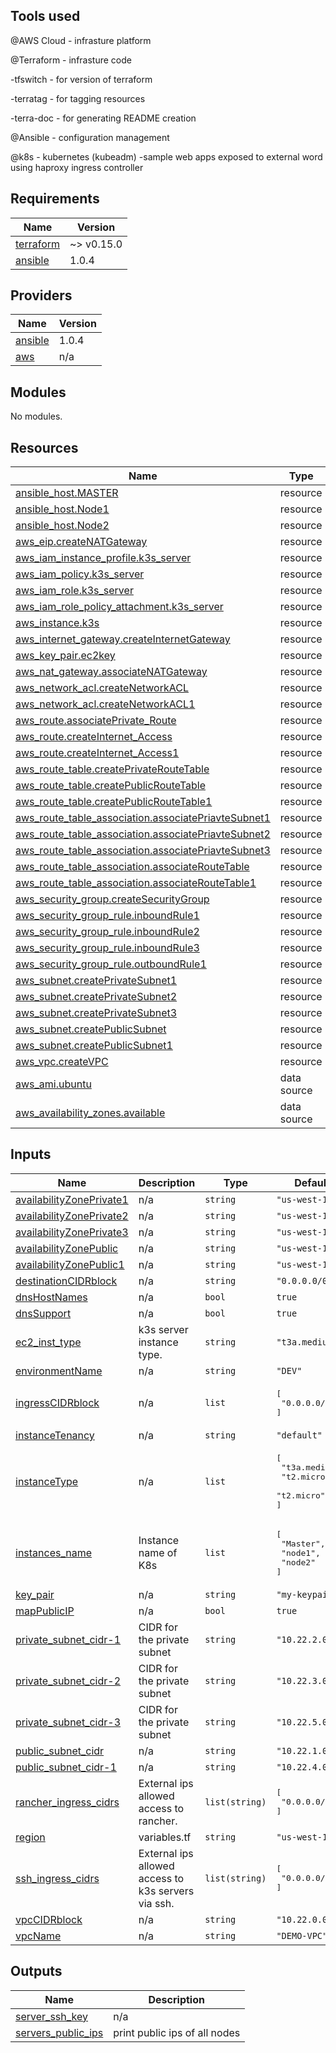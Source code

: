 
Tools used 
--------------------------
@AWS Cloud - infrasture platform

@Terraform - infrasture code

 -tfswitch - for version of terraform
 
 -terratag - for tagging resources
 
 -terra-doc - for generating README creation
 
@Ansible - configuration management 

@k8s - kubernetes (kubeadm)
  -sample web apps exposed to external word using haproxy ingress controller


## Requirements

| Name | Version |
|------|---------|
| <a name="requirement_terraform"></a> [terraform](#requirement\_terraform) | ~> v0.15.0 |
| <a name="requirement_ansible"></a> [ansible](#requirement\_ansible) | 1.0.4 |

## Providers

| Name | Version |
|------|---------|
| <a name="provider_ansible"></a> [ansible](#provider\_ansible) | 1.0.4 |
| <a name="provider_aws"></a> [aws](#provider\_aws) | n/a |

## Modules

No modules.

## Resources

| Name | Type |
|------|------|
| [ansible_host.MASTER](https://registry.terraform.io/providers/nbering/ansible/1.0.4/docs/resources/host) | resource |
| [ansible_host.Node1](https://registry.terraform.io/providers/nbering/ansible/1.0.4/docs/resources/host) | resource |
| [ansible_host.Node2](https://registry.terraform.io/providers/nbering/ansible/1.0.4/docs/resources/host) | resource |
| [aws_eip.createNATGateway](https://registry.terraform.io/providers/hashicorp/aws/latest/docs/resources/eip) | resource |
| [aws_iam_instance_profile.k3s_server](https://registry.terraform.io/providers/hashicorp/aws/latest/docs/resources/iam_instance_profile) | resource |
| [aws_iam_policy.k3s_server](https://registry.terraform.io/providers/hashicorp/aws/latest/docs/resources/iam_policy) | resource |
| [aws_iam_role.k3s_server](https://registry.terraform.io/providers/hashicorp/aws/latest/docs/resources/iam_role) | resource |
| [aws_iam_role_policy_attachment.k3s_server](https://registry.terraform.io/providers/hashicorp/aws/latest/docs/resources/iam_role_policy_attachment) | resource |
| [aws_instance.k3s](https://registry.terraform.io/providers/hashicorp/aws/latest/docs/resources/instance) | resource |
| [aws_internet_gateway.createInternetGateway](https://registry.terraform.io/providers/hashicorp/aws/latest/docs/resources/internet_gateway) | resource |
| [aws_key_pair.ec2key](https://registry.terraform.io/providers/hashicorp/aws/latest/docs/resources/key_pair) | resource |
| [aws_nat_gateway.associateNATGateway](https://registry.terraform.io/providers/hashicorp/aws/latest/docs/resources/nat_gateway) | resource |
| [aws_network_acl.createNetworkACL](https://registry.terraform.io/providers/hashicorp/aws/latest/docs/resources/network_acl) | resource |
| [aws_network_acl.createNetworkACL1](https://registry.terraform.io/providers/hashicorp/aws/latest/docs/resources/network_acl) | resource |
| [aws_route.associatePrivate_Route](https://registry.terraform.io/providers/hashicorp/aws/latest/docs/resources/route) | resource |
| [aws_route.createInternet_Access](https://registry.terraform.io/providers/hashicorp/aws/latest/docs/resources/route) | resource |
| [aws_route.createInternet_Access1](https://registry.terraform.io/providers/hashicorp/aws/latest/docs/resources/route) | resource |
| [aws_route_table.createPrivateRouteTable](https://registry.terraform.io/providers/hashicorp/aws/latest/docs/resources/route_table) | resource |
| [aws_route_table.createPublicRouteTable](https://registry.terraform.io/providers/hashicorp/aws/latest/docs/resources/route_table) | resource |
| [aws_route_table.createPublicRouteTable1](https://registry.terraform.io/providers/hashicorp/aws/latest/docs/resources/route_table) | resource |
| [aws_route_table_association.associatePriavteSubnet1](https://registry.terraform.io/providers/hashicorp/aws/latest/docs/resources/route_table_association) | resource |
| [aws_route_table_association.associatePriavteSubnet2](https://registry.terraform.io/providers/hashicorp/aws/latest/docs/resources/route_table_association) | resource |
| [aws_route_table_association.associatePriavteSubnet3](https://registry.terraform.io/providers/hashicorp/aws/latest/docs/resources/route_table_association) | resource |
| [aws_route_table_association.associateRouteTable](https://registry.terraform.io/providers/hashicorp/aws/latest/docs/resources/route_table_association) | resource |
| [aws_route_table_association.associateRouteTable1](https://registry.terraform.io/providers/hashicorp/aws/latest/docs/resources/route_table_association) | resource |
| [aws_security_group.createSecurityGroup](https://registry.terraform.io/providers/hashicorp/aws/latest/docs/resources/security_group) | resource |
| [aws_security_group_rule.inboundRule1](https://registry.terraform.io/providers/hashicorp/aws/latest/docs/resources/security_group_rule) | resource |
| [aws_security_group_rule.inboundRule2](https://registry.terraform.io/providers/hashicorp/aws/latest/docs/resources/security_group_rule) | resource |
| [aws_security_group_rule.inboundRule3](https://registry.terraform.io/providers/hashicorp/aws/latest/docs/resources/security_group_rule) | resource |
| [aws_security_group_rule.outboundRule1](https://registry.terraform.io/providers/hashicorp/aws/latest/docs/resources/security_group_rule) | resource |
| [aws_subnet.createPrivateSubnet1](https://registry.terraform.io/providers/hashicorp/aws/latest/docs/resources/subnet) | resource |
| [aws_subnet.createPrivateSubnet2](https://registry.terraform.io/providers/hashicorp/aws/latest/docs/resources/subnet) | resource |
| [aws_subnet.createPrivateSubnet3](https://registry.terraform.io/providers/hashicorp/aws/latest/docs/resources/subnet) | resource |
| [aws_subnet.createPublicSubnet](https://registry.terraform.io/providers/hashicorp/aws/latest/docs/resources/subnet) | resource |
| [aws_subnet.createPublicSubnet1](https://registry.terraform.io/providers/hashicorp/aws/latest/docs/resources/subnet) | resource |
| [aws_vpc.createVPC](https://registry.terraform.io/providers/hashicorp/aws/latest/docs/resources/vpc) | resource |
| [aws_ami.ubuntu](https://registry.terraform.io/providers/hashicorp/aws/latest/docs/data-sources/ami) | data source |
| [aws_availability_zones.available](https://registry.terraform.io/providers/hashicorp/aws/latest/docs/data-sources/availability_zones) | data source |

## Inputs

| Name | Description | Type | Default | Required |
|------|-------------|------|---------|:--------:|
| <a name="input_availabilityZonePrivate1"></a> [availabilityZonePrivate1](#input\_availabilityZonePrivate1) | n/a | `string` | `"us-west-1a"` | no |
| <a name="input_availabilityZonePrivate2"></a> [availabilityZonePrivate2](#input\_availabilityZonePrivate2) | n/a | `string` | `"us-west-1a"` | no |
| <a name="input_availabilityZonePrivate3"></a> [availabilityZonePrivate3](#input\_availabilityZonePrivate3) | n/a | `string` | `"us-west-1b"` | no |
| <a name="input_availabilityZonePublic"></a> [availabilityZonePublic](#input\_availabilityZonePublic) | n/a | `string` | `"us-west-1b"` | no |
| <a name="input_availabilityZonePublic1"></a> [availabilityZonePublic1](#input\_availabilityZonePublic1) | n/a | `string` | `"us-west-1a"` | no |
| <a name="input_destinationCIDRblock"></a> [destinationCIDRblock](#input\_destinationCIDRblock) | n/a | `string` | `"0.0.0.0/0"` | no |
| <a name="input_dnsHostNames"></a> [dnsHostNames](#input\_dnsHostNames) | n/a | `bool` | `true` | no |
| <a name="input_dnsSupport"></a> [dnsSupport](#input\_dnsSupport) | n/a | `bool` | `true` | no |
| <a name="input_ec2_inst_type"></a> [ec2\_inst\_type](#input\_ec2\_inst\_type) | k3s server instance type. | `string` | `"t3a.medium"` | no |
| <a name="input_environmentName"></a> [environmentName](#input\_environmentName) | n/a | `string` | `"DEV"` | no |
| <a name="input_ingressCIDRblock"></a> [ingressCIDRblock](#input\_ingressCIDRblock) | n/a | `list` | <pre>[<br>  "0.0.0.0/0"<br>]</pre> | no |
| <a name="input_instanceTenancy"></a> [instanceTenancy](#input\_instanceTenancy) | n/a | `string` | `"default"` | no |
| <a name="input_instanceType"></a> [instanceType](#input\_instanceType) | n/a | `list` | <pre>[<br>  "t3a.medium",<br>  "t2.micro",<br>  "t2.micro"<br>]</pre> | no |
| <a name="input_instances_name"></a> [instances\_name](#input\_instances\_name) | Instance name of K8s | `list` | <pre>[<br>  "Master",<br>  "node1",<br>  "node2"<br>]</pre> | no |
| <a name="input_key_pair"></a> [key\_pair](#input\_key\_pair) | n/a | `string` | `"my-keypair"` | no |
| <a name="input_mapPublicIP"></a> [mapPublicIP](#input\_mapPublicIP) | n/a | `bool` | `true` | no |
| <a name="input_private_subnet_cidr-1"></a> [private\_subnet\_cidr-1](#input\_private\_subnet\_cidr-1) | CIDR for the private subnet | `string` | `"10.22.2.0/24"` | no |
| <a name="input_private_subnet_cidr-2"></a> [private\_subnet\_cidr-2](#input\_private\_subnet\_cidr-2) | CIDR for the private subnet | `string` | `"10.22.3.0/24"` | no |
| <a name="input_private_subnet_cidr-3"></a> [private\_subnet\_cidr-3](#input\_private\_subnet\_cidr-3) | CIDR for the private subnet | `string` | `"10.22.5.0/24"` | no |
| <a name="input_public_subnet_cidr"></a> [public\_subnet\_cidr](#input\_public\_subnet\_cidr) | n/a | `string` | `"10.22.1.0/24"` | no |
| <a name="input_public_subnet_cidr-1"></a> [public\_subnet\_cidr-1](#input\_public\_subnet\_cidr-1) | n/a | `string` | `"10.22.4.0/24"` | no |
| <a name="input_rancher_ingress_cidrs"></a> [rancher\_ingress\_cidrs](#input\_rancher\_ingress\_cidrs) | External ips allowed access to rancher. | `list(string)` | <pre>[<br>  "0.0.0.0/0"<br>]</pre> | no |
| <a name="input_region"></a> [region](#input\_region) | variables.tf | `string` | `"us-west-1"` | no |
| <a name="input_ssh_ingress_cidrs"></a> [ssh\_ingress\_cidrs](#input\_ssh\_ingress\_cidrs) | External ips allowed access to k3s servers via ssh. | `list(string)` | <pre>[<br>  "0.0.0.0/0"<br>]</pre> | no |
| <a name="input_vpcCIDRblock"></a> [vpcCIDRblock](#input\_vpcCIDRblock) | n/a | `string` | `"10.22.0.0/16"` | no |
| <a name="input_vpcName"></a> [vpcName](#input\_vpcName) | n/a | `string` | `"DEMO-VPC"` | no |

## Outputs

| Name | Description |
|------|-------------|
| <a name="output_server_ssh_key"></a> [server\_ssh\_key](#output\_server\_ssh\_key) | n/a |
| <a name="output_servers_public_ips"></a> [servers\_public\_ips](#output\_servers\_public\_ips) | print public ips of all nodes |
